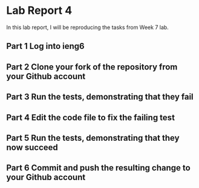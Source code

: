 # **Lab Report 4**
In this lab report, I will be reproducing the tasks from Week 7 lab.

## **Part 1** Log into ieng6

## **Part 2** Clone your fork of the repository from your Github account

## **Part 3** Run the tests, demonstrating that they fail

## **Part 4** Edit the code file to fix the failing test

## **Part 5** Run the tests, demonstrating that they now succeed

## **Part 6** Commit and push the resulting change to your Github account

